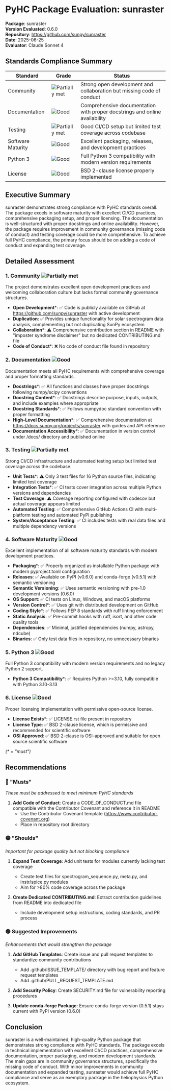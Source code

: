 # PyHC Package Evaluation: sunraster

**Package**: sunraster  
**Version Evaluated**: 0.6.0  
**Repository**: https://github.com/sunpy/sunraster  
**Date**: 2025-06-25  
**Evaluator**: Claude Sonnet 4  

## Standards Compliance Summary

| Standard | Grade | Status |
|----------|-------|--------|
| Community | ![Partially met](https://img.shields.io/badge/Partially%20met-orange.svg) | Strong open development and collaboration but missing code of conduct |
| Documentation | ![Good](https://img.shields.io/badge/Good-brightgreen.svg) | Comprehensive documentation with proper docstrings and online availability |
| Testing | ![Partially met](https://img.shields.io/badge/Partially%20met-orange.svg) | Good CI/CD setup but limited test coverage across codebase |
| Software Maturity | ![Good](https://img.shields.io/badge/Good-brightgreen.svg) | Excellent packaging, releases, and development practices |
| Python 3 | ![Good](https://img.shields.io/badge/Good-brightgreen.svg) | Full Python 3 compatibility with modern version requirements |
| License | ![Good](https://img.shields.io/badge/Good-brightgreen.svg) | BSD 2-clause license properly implemented |

## Executive Summary

sunraster demonstrates strong compliance with PyHC standards overall. The package excels in software maturity with excellent CI/CD practices, comprehensive packaging setup, and proper licensing. The documentation is well-structured with proper docstrings and online availability. However, the package requires improvement in community governance (missing code of conduct) and testing coverage could be more comprehensive. To achieve full PyHC compliance, the primary focus should be on adding a code of conduct and expanding test coverage.

## Detailed Assessment

### 1. Community ![Partially met](https://img.shields.io/badge/Partially%20met-orange.svg)

The project demonstrates excellent open development practices and welcoming collaboration culture but lacks formal community governance structures.

- **Open Development***: ✅ Code is publicly available on GitHub at https://github.com/sunpy/sunraster with active development
- **Duplication**: ✅ Provides unique functionality for solar spectrogram data analysis, complementing but not duplicating SunPy ecosystem
- **Collaboration***: ⚠️ Comprehensive contribution section in README with "imposter syndrome disclaimer" but no dedicated CONTRIBUTING.md file
- **Code of Conduct***: ❌ No code of conduct file found in repository

### 2. Documentation ![Good](https://img.shields.io/badge/Good-brightgreen.svg)

Documentation meets all PyHC requirements with comprehensive coverage and proper formatting standards.

- **Docstrings***: ✅ All functions and classes have proper docstrings following numpy/scipy conventions
- **Docstring Content***: ✅ Docstrings describe purpose, inputs, outputs, and include examples where appropriate
- **Docstring Standards***: ✅ Follows numpydoc standard convention with proper formatting
- **High-Level Documentation***: ✅ Comprehensive documentation at https://docs.sunpy.org/projects/sunraster with guides and API reference
- **Documentation Accessibility***: ✅ Documentation in version control under /docs/ directory and published online

### 3. Testing ![Partially met](https://img.shields.io/badge/Partially%20met-orange.svg)

Strong CI/CD infrastructure and automated testing setup but limited test coverage across the codebase.

- **Unit Tests***: ⚠️ Only 3 test files for 16 Python source files, indicating limited test coverage
- **Integration Tests***: ✅ CI tests cover integration across multiple Python versions and dependencies
- **Test Coverage**: ⚠️ Coverage reporting configured with codecov but actual coverage appears limited
- **Automated Testing**: ✅ Comprehensive GitHub Actions CI with multi-platform testing and automated PyPI publishing
- **System/Acceptance Testing**: ✅ CI includes tests with real data files and multiple dependency versions

### 4. Software Maturity ![Good](https://img.shields.io/badge/Good-brightgreen.svg)

Excellent implementation of all software maturity standards with modern development practices.

- **Packaging***: ✅ Properly organized as installable Python package with modern pyproject.toml configuration
- **Releases**: ✅ Available on PyPI (v0.6.0) and conda-forge (v0.5.1) with semantic versioning
- **Semantic Versioning**: ✅ Uses semantic versioning with pre-1.0 development versions (0.6.0)
- **OS Support**: ✅ CI tests on Linux, Windows, and macOS platforms
- **Version Control***: ✅ Uses git with distributed development on GitHub
- **Coding Style***: ✅ Follows PEP 8 standards with ruff linting enforcement
- **Static Analysis**: ✅ Pre-commit hooks with ruff, isort, and other code quality tools
- **Dependencies**: ✅ Minimal, justified dependencies (numpy, astropy, ndcube)
- **Binaries**: ✅ Only test data files in repository, no unnecessary binaries

### 5. Python 3 ![Good](https://img.shields.io/badge/Good-brightgreen.svg)

Full Python 3 compatibility with modern version requirements and no legacy Python 2 support.

- **Python 3 Compatibility***: ✅ Requires Python >=3.10, fully compatible with Python 3.10-3.13

### 6. License ![Good](https://img.shields.io/badge/Good-brightgreen.svg)

Proper licensing implementation with permissive open-source license.

- **License Exists***: ✅ LICENSE.rst file present in repository
- **License Type**: ✅ BSD 2-clause license, which is permissive and recommended for scientific software
- **OSI Approved**: ✅ BSD 2-clause is OSI-approved and suitable for open source scientific software

*(\* = "must")*

## Recommendations

### 🔴 "Musts"
*These must be addressed to meet minimum PyHC standards*

1. **Add Code of Conduct**: Create a CODE_OF_CONDUCT.md file compatible with the Contributor Covenant and reference it in README
   - Use the Contributor Covenant template (https://www.contributor-covenant.org)
   - Place in repository root directory

### 🟡 "Shoulds"  
*Important for package quality but not blocking compliance*

1. **Expand Test Coverage**: Add unit tests for modules currently lacking test coverage
   - Create test files for spectrogram_sequence.py, meta.py, and instr/spice.py modules
   - Aim for >80% code coverage across the package

2. **Create Dedicated CONTRIBUTING.md**: Extract contribution guidelines from README into dedicated file
   - Include development setup instructions, coding standards, and PR process

### 🟢 Suggested Improvements
*Enhancements that would strengthen the package*

1. **Add GitHub Templates**: Create issue and pull request templates to standardize community contributions
   - Add .github/ISSUE_TEMPLATE/ directory with bug report and feature request templates
   - Add .github/PULL_REQUEST_TEMPLATE.md

2. **Add Security Policy**: Create SECURITY.md file for vulnerability reporting procedures

3. **Update conda-forge Package**: Ensure conda-forge version (0.5.1) stays current with PyPI version (0.6.0)

## Conclusion

sunraster is a well-maintained, high-quality Python package that demonstrates strong compliance with PyHC standards. The package excels in technical implementation with excellent CI/CD practices, comprehensive documentation, proper packaging, and modern development standards. The main gaps are in community governance structures, specifically the missing code of conduct. With minor improvements in community documentation and expanded testing, sunraster would achieve full PyHC compliance and serve as an exemplary package in the heliophysics Python ecosystem.